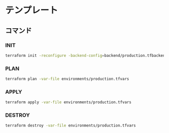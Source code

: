 # テンプレート

## コマンド

### INIT

```sh
terraform init -reconfigure -backend-config=backend/production.tfbackend
```

### PLAN

```sh
terraform plan -var-file environments/production.tfvars
```

### APPLY

```sh
terraform apply -var-file environments/production.tfvars
```

### DESTROY

```sh
terraform destroy -var-file environments/production.tfvars
```

